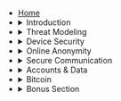 <ul>
    <li><a href="#/README.md">Home</a></li>
    <li>
        <details>
            <summary>Introduction</summary>
            <ul>
                <li><a href="#/introduction?id=digital-minimalism">Digital Minimalism</a></li>
                <li><a href="#/introduction?id=open-source">Open Source</a></li>
            </ul>
        </details>
    </li>
    <li>
        <details>
            <summary>Threat Modeling</summary>
            <ul>
                <li><a href="#/threat-modeling?id=who-are-you-defending-against-threat-actors">Who Are You Defending Against?</a></li>
                <li><a href="#/threat-modeling?id=how-to-define-your-personal-threat-model">Define Your Personal Threat Model</a></li>
            </ul>
        </details>
    </li>
    <li>
        <details>
            <summary>Device Security</summary>
            <ul>
                <li><a href="#/device-security?id=the-operating-system-your-digital-foundation">The Operating System</a></li>
                <li><a href="#/device-security?id=hardening-strengthening-your-system">Hardening: Strengthening Your System</a></li>
                <li><a href="#/device-security?id=grapheneos-a-secure-mobile-os">GrapheneOS: A Secure Mobile OS</a></li>
            </ul>
        </details>
    </li>
    <li>
        <details>
            <summary>Online Anonymity</summary>
            <ul>
                <li><a href="#/online-anonymity?id=vpn-virtual-private-network">VPN (Virtual Private Network)</a></li>
                <li><a href="#/online-anonymity?id=tor-the-onion-router">Tor (The Onion Router)</a></li>
                <li><a href="#/online-anonymity?id=dns-domain-name-system">DNS (Domain Name System)</a></li>
                <li><a href="#/online-anonymity?id=browsers-and-search-engines">Browsers and Search Engines</a></li>
            </ul>
        </details>
    </li>
    <li>
        <details>
            <summary>Secure Communication</summary>
            <ul>
                <li><a href="#/secure-communication?id=email-your-digital-mailbox">Email: Your Digital Mailbox</a></li>
                <li><a href="#/secure-communication?id=pgp-and-cryptography">PGP and Cryptography</a></li>
                <li><a href="#/secure-communication?id=secure-messaging">Secure Messaging</a></li>
            </ul>
        </details>
    </li>
    <li>
        <details>
            <summary>Accounts & Data</summary>
            <ul>
                <li><a href="#/account-and-data-security?id=passwords-and-2fa">Passwords and 2FA</a></li>
                <li><a href="#/account-and-data-security?id=cloud-storage">Cloud Storage</a></li>
                <li><a href="#/account-and-data-security?id=note-taking-applications">Note-Taking Applications</a></li>
                <li><a href="#/account-and-data-security?id=photos-and-metadata">Photos and Metadata</a></li>
            </ul>
        </details>
    </li>
    <li>
        <details>
            <summary>Bitcoin</summary>
            <ul>
                <li><a href="#/bitcoin?id=how-to-use-bitcoin-privately">How to Use Bitcoin Privately</a></li>
            </ul>
        </details>
    </li>
    <li>
        <details>
            <summary>Bonus Section</summary>
            <ul>
                <li><a href="#/bonus?id=large-language-models-llms">Large Language Models (LLMs)</a></li>
                <li><a href="#/bonus?id=vps-and-internet-domains">VPS and Internet Domains</a></li>
            </ul>
        </details>
    </li>
</ul>